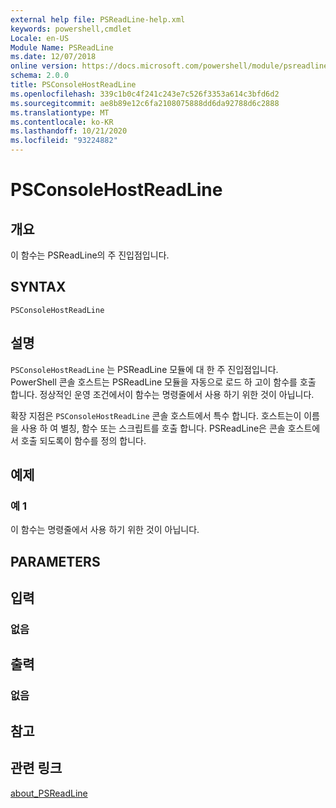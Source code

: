 ```yaml
---
external help file: PSReadLine-help.xml
keywords: powershell,cmdlet
Locale: en-US
Module Name: PSReadLine
ms.date: 12/07/2018
online version: https://docs.microsoft.com/powershell/module/psreadline/psconsolehostreadline?view=powershell-6&WT.mc_id=ps-gethelp
schema: 2.0.0
title: PSConsoleHostReadLine
ms.openlocfilehash: 339c1b0c4f241c243e7c526f3353a614c3bfd6d2
ms.sourcegitcommit: ae8b89e12c6fa2108075888dd6da92788d6c2888
ms.translationtype: MT
ms.contentlocale: ko-KR
ms.lasthandoff: 10/21/2020
ms.locfileid: "93224882"
---
```

# PSConsoleHostReadLine

## 개요
이 함수는 PSReadLine의 주 진입점입니다.

## SYNTAX

```
PSConsoleHostReadLine
```

## 설명

`PSConsoleHostReadLine` 는 PSReadLine 모듈에 대 한 주 진입점입니다. PowerShell 콘솔 호스트는 PSReadLine 모듈을 자동으로 로드 하 고이 함수를 호출 합니다. 정상적인 운영 조건에서이 함수는 명령줄에서 사용 하기 위한 것이 아닙니다.

확장 지점은 `PSConsoleHostReadLine` 콘솔 호스트에서 특수 합니다. 호스트는이 이름을 사용 하 여 별칭, 함수 또는 스크립트를 호출 합니다. PSReadLine은 콘솔 호스트에서 호출 되도록이 함수를 정의 합니다.

## 예제

### 예 1

이 함수는 명령줄에서 사용 하기 위한 것이 아닙니다.

## PARAMETERS

## 입력

### 없음

## 출력

### 없음

## 참고

## 관련 링크

[about_PSReadLine](./About/about_PSReadLine.md)
